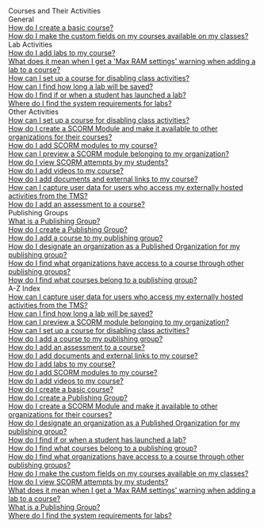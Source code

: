 <!-- 
    Adding new documents!
    1. Duplicate the following:
        <a class="subtopic_link" href="insert_document_link_here*">
            <div class="subtopic_title">insert_document_title here</div>
            <div class="subtopic_description">insert_document_description_here</div>
        </a>
    2. Replace:
        href link with your document's link
        subtopic_title text with your document's title
        subtopic_description text with your document's description
    3. Place in respective subtopic group
    4. Ensure to add the new document in A-Z index
-->

<div class="categoriesHeader" tabindex="0" title="Administrator - Courses and Their Activities Docs Container">Courses and Their Activities</div>
<div class="accordionModule">
  <div class="subtopic selected">
    <div class="subtopic_header" tabindex="0" title="General Docs" role="button" aria-selected="true" selected>General</div>
    <div id="body_1" class="subtopic_links">
      <a class="subtopic_link" href="/tms/tms-administrators/courses-and-activities/overall/create-course.md">
        <div class="subtopic_title">How do I create a basic course?</div>
      </a>
      <a class="subtopic_link" href="/tms/tms-administrators/courses-and-activities/overall/cascade-custom-fields.md">
        <div class="subtopic_title">How do I make the custom fields on my courses available on my classes?</div>
      </a>
    </div>
  </div>
  <div class="subtopic">
    <div class="subtopic_header" tabindex="0" title="Lab Activities Docs" role="button" aria-selected="false">Lab Activities</div>
    <div class="subtopic_links">
      <a class="subtopic_link" href="/tms/tms-administrators/courses-and-activities/labs/add-labs.md">
        <div class="subtopic_title">How do I add labs to my course?</div>
      </a>
      <a class="subtopic_link" href="/tms/tms-administrators/courses-and-activities/labs/max-ram.md">
        <div class="subtopic_title">What does it mean when I get a 'Max RAM settings' warning when adding a lab to a course?</div>
      </a>
      <a class="subtopic_link" href="/tms/tms-administrators/courses-and-activities/overall/course-setting-disable-class-activities.md">
        <div class="subtopic_title">How can I set up a course for disabling class activities?</div>
      </a>
        <a class="subtopic_link" href="/tms/tms-administrators/courses-and-activities/labs/find-how-long-lab-will-be-saved-for.md">
        <div class="subtopic_title">How can I find how long a lab will be saved?</div>
      </a>
      <a class="subtopic_link" href="/tms/tms-administrators/courses-and-activities/labs/find-if-student-launched-lab.md">
        <div class="subtopic_title">How do I find if or when a student has launched a lab?</div>
      </a>
      <a class="subtopic_link" href="/tms/tms-administrators/courses-and-activities/labs/find-system-requirements-for-labs.md">
        <div class="subtopic_title">Where do I find the system requirements for labs?</div>
      </a>
    </div>
  </div>
  <div class="subtopic">
    <div class="subtopic_header" tabindex="0" title="Other Activities Docs" role="button" aria-selected="false">Other Activities</div>
    <div class="subtopic_links">
      <a class="subtopic_link" href="/tms/tms-administrators/courses-and-activities/overall/course-setting-disable-class-activities.md">
        <div class="subtopic_title">How can I set up a course for disabling class activities?</div>
      </a>
        <a class="subtopic_link" href="/tms/tms-administrators/courses-and-activities/other-activities/create-scorm-module.md">
        <div class="subtopic_title">How do I create a SCORM Module and make it available to other organizations for their courses?</div>
      </a>
      <a class="subtopic_link" href="/tms/tms-administrators/courses-and-activities/other-activities/add-scorm.md">
        <div class="subtopic_title">How do I add SCORM modules to my course?</div>
      </a>
      <a class="subtopic_link" href="/tms/tms-administrators/courses-and-activities/other-activities/start-scorm-module.md">
        <div class="subtopic_title">How can I preview a SCORM module belonging to my organization?</div>
      </a>
      <a class="subtopic_link" href="/tms/tms-administrators/courses-and-activities/other-activities/view-scorm-attempts.md">
        <div class="subtopic_title">How do I view SCORM attempts by my students?</div>
      </a>
      <a class="subtopic_link" href="/tms/tms-administrators/courses-and-activities/other-activities/add-video.md">
        <div class="subtopic_title">How do I add videos to my course?</div>
      </a>
      <a class="subtopic_link" href="/tms/tms-administrators/courses-and-activities/other-activities/add-docs-urls.md">
        <div class="subtopic_title">How do I add documents and external links to my course?</div>
      </a>
      <a class="subtopic_link" href="/tms/tms-administrators/courses-and-activities/other-activities/capture-user-data-for-externally-hosted-activities.md">
        <div class="subtopic_title">How can I capture user data for users who access my externally hosted activities from the TMS?</div>
      </a>
      <a class="subtopic_link" href="/tms/tms-administrators/courses-and-activities/other-activities/add-assessment.md">
        <div class="subtopic_title">How do I add an assessment to a course?</div>
      </a>
    </div>
  </div>
  <div class="subtopic">
    <div class="subtopic_header" tabindex="0" title="Publishing Group Docs" role="button" aria-selected="false">Publishing Groups</div>
    <div class="subtopic_links">
      <a class="subtopic_link" href="/tms/tms-administrators/courses-and-activities/pgs/what-is-publishing-group.md">
        <div class="subtopic_title">What is a Publishing Group?</div>
      </a>
      <a class="subtopic_link" href="/tms/tms-administrators/courses-and-activities/pgs/create-publishing-group.md">
        <div class="subtopic_title">How do I create a Publishing Group?</div>
      </a>
      <a class="subtopic_link" href="/tms/tms-administrators/courses-and-activities/pgs/add-courses-to-publishing-group.md">
        <div class="subtopic_title">How do I add a course to my publishing group?</div>
      </a>
      <a class="subtopic_link" href="/tms/tms-administrators/courses-and-activities/pgs/add-published-orgs-to-publishing-group.md">
        <div class="subtopic_title">How do I designate an organization as a Published Organization for my publishing group?</div>
      </a>
      <a class="subtopic_link" href="/tms/tms-administrators/courses-and-activities/pgs/pg-add-pg-error-resolution.md">
        <div class="subtopic_title">How do I find what organizations have access to a course through other publishing groups?</div>
      </a>
      <a class="subtopic_link" href="/tms/tms-administrators/courses-and-activities/pgs/pg-add-org-error-resolution.md">
        <div class="subtopic_title">How do I find what courses belong to a publishing group?</div>
      </a>
    </div>
  </div>
  <div class="subtopic">
    <div class="subtopic_header" tabindex="0" title="Admin Courses and Activities A-Z Docs" role="button" aria-selected="false">A-Z Index</div>
    <div class="subtopic_links">
      <a class="subtopic_link" href="/tms/tms-administrators/courses-and-activities/other-activities/capture-user-data-for-externally-hosted-activities.md">
        <div class="subtopic_title">How can I capture user data for users who access my externally hosted activities from the TMS?</div>
      </a>
      <a class="subtopic_link" href="/tms/tms-administrators/courses-and-activities/labs/find-how-long-lab-will-be-saved-for.md">
        <div class="subtopic_title">How can I find how long a lab will be saved?</div>
      </a>
      <a class="subtopic_link" href="/tms/tms-administrators/courses-and-activities/other-activities/start-scorm-module.md">
        <div class="subtopic_title">How can I preview a SCORM module belonging to my organization?</div>
      </a>
        <a class="subtopic_link" href="/tms/tms-administrators/courses-and-activities/overall/course-setting-disable-class-activities.md">
        <div class="subtopic_title">How can I set up a course for disabling class activities?</div>
      </a>
      <a class="subtopic_link" href="/tms/tms-administrators/courses-and-activities/pgs/add-courses-to-publishing-group.md">
        <div class="subtopic_title">How do I add a course to my publishing group?</div>
        </a>
      <a class="subtopic_link" href="/tms/tms-administrators/courses-and-activities/other-activities/add-assessment.md">
        <div class="subtopic_title">How do I add an assessment to a course?</div>
      </a>
      <a class="subtopic_link" href="/tms/tms-administrators/courses-and-activities/other-activities/add-docs-urls.md">
        <div class="subtopic_title">How do I add documents and external links to my course?</div>
      </a>
      <a class="subtopic_link" href="/tms/tms-administrators/courses-and-activities/labs/add-labs.md">
        <div class="subtopic_title">How do I add labs to my course?</div>
      </a>
      <a class="subtopic_link" href="/tms/tms-administrators/courses-and-activities/other-activities/add-scorm.md">
        <div class="subtopic_title">How do I add SCORM modules to my course?</div>
      </a>
      <a class="subtopic_link" href="/tms/tms-administrators/courses-and-activities/other-activities/add-video.md">
        <div class="subtopic_title">How do I add videos to my course?</div>
      </a>
      <a class="subtopic_link" href="/tms/tms-administrators/courses-and-activities/overall/create-course.md">
        <div class="subtopic_title">How do I create a basic course?</div>
      </a>
      <a class="subtopic_link" href="/tms/tms-administrators/courses-and-activities/pgs/create-publishing-group.md">
        <div class="subtopic_title">How do I create a Publishing Group?</div>
      </a>
      <a class="subtopic_link" href="/tms/tms-administrators/courses-and-activities/other-activities/create-scorm-module.md">
        <div class="subtopic_title">How do I create a SCORM Module and make it available to other organizations for their courses?</div>
      </a>
      <a class="subtopic_link" href="/tms/tms-administrators/courses-and-activities/pgs/add-published-orgs-to-publishing-group.md">
        <div class="subtopic_title">How do I designate an organization as a Published Organization for my publishing group?</div>
      </a>
      <a class="subtopic_link" href="/tms/tms-administrators/courses-and-activities/labs/find-if-student-launched-lab.md">
        <div class="subtopic_title">How do I find if or when a student has launched a lab?</div>
      </a>
      <a class="subtopic_link" href="/tms/tms-administrators/courses-and-activities/pgs/pg-add-org-error-resolution.md">
        <div class="subtopic_title">How do I find what courses belong to a publishing group?</div>
      </a>
      <a class="subtopic_link" href="/tms/tms-administrators/courses-and-activities/pgs/pg-add-pg-error-resolution.md">
        <div class="subtopic_title">How do I find what organizations have access to a course through other publishing groups?</div>
      </a>
      <a class="subtopic_link" href="/tms/tms-administrators/courses-and-activities/overall/cascade-custom-fields.md">
        <div class="subtopic_title">How do I make the custom fields on my courses available on my classes?</div>
      </a>
      <a class="subtopic_link" href="/tms/tms-administrators/courses-and-activities/other-activities/view-scorm-attempts.md">
        <div class="subtopic_title">How do I view SCORM attempts by my students?</div>
      </a>
      <a class="subtopic_link" href="/tms/tms-administrators/courses-and-activities/labs/max-ram.md">
        <div class="subtopic_title">What does it mean when I get a 'Max RAM settings' warning when adding a lab to a course?</div>
      </a>
      <a class="subtopic_link" href="/tms/tms-administrators/courses-and-activities/pgs/what-is-publishing-group.md">
        <div class="subtopic_title">What is a Publishing Group?</div>
      </a>
      <a class="subtopic_link" href="/tms/tms-administrators/courses-and-activities/labs/find-system-requirements-for-labs.md">
        <div class="subtopic_title">Where do I find the system requirements for labs?</div>
      </a>
    </div>
  </div>
</div>

